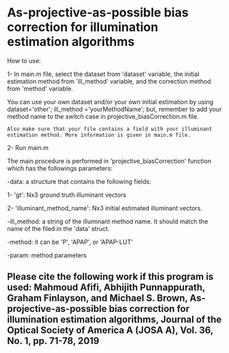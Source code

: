 # As-projective-as-possible bias correction for illumination estimation algorithms


How to use:

1- In main.m file, select the dataset from 'dataset' variable, the initial estimation method from 'ill_method' variable, and the correction method  from 'method' variable. 

You can use your own dataset and/or your own initial estimation by using dataset='other'; ill_method ='yourMethodName'; but, remember to add your method name to the switch case in projective_biasCorrection.m file. 
    
    
    Also make sure that your file contains a field with your illuminant estimation method. More information is given in main.m file.



2- Run main.m

The main procedure is performed in 'projective_biasCorrection' function which has the followings parameters:

-data: a structure that contains the following fields:

1- 'gt': Nx3 ground truth illuminant vectors

2- 'illuminant_method_name': Nx3 initial estimated illuminant vectors.

   -ill_method: a string of the illuminant method name. It should match the
   name of the filed in the 'data' struct.

-method: it can be 'P', 'APAP', or 'APAP-LUT'

-param: method parameters


Please cite the following work if this program is used:
Mahmoud Afifi, Abhijith Punnappurath, Graham Finlayson, and Michael S. Brown, As-projective-as-possible bias correction for illumination estimation algorithms, Journal of the Optical Society of America A (JOSA A), Vol. 36, No. 1, pp. 71-78, 2019
-------------------------------------------------------
